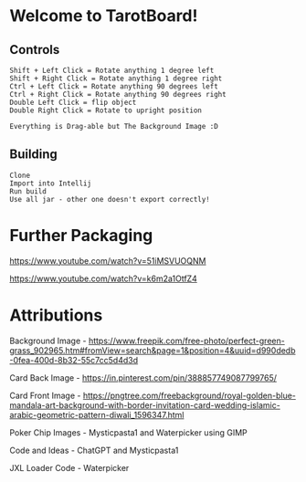 # Welcome to TarotBoard!

## Controls

    Shift + Left Click = Rotate anything 1 degree left
    Shift + Right Click = Rotate anything 1 degree right
    Ctrl + Left Click = Rotate anything 90 degrees left
    Ctrl + Right Click = Rotate anything 90 degrees right
    Double Left Click = flip object
    Double Right Click = Rotate to upright position

    Everything is Drag-able but The Background Image :D

## Building

    Clone
    Import into Intellij 
    Run build 
    Use all jar - other one doesn't export correctly!
    
# Further Packaging

https://www.youtube.com/watch?v=51iMSVUOQNM

https://www.youtube.com/watch?v=k6m2a1OtfZ4

# Attributions
Background Image -
https://www.freepik.com/free-photo/perfect-green-grass_902965.htm#fromView=search&page=1&position=4&uuid=d990dedb-0fea-400d-8b32-55c7cc5d4d3d

Card Back Image -
https://in.pinterest.com/pin/388857749087799765/

Card Front Image -
https://pngtree.com/freebackground/royal-golden-blue-mandala-art-background-with-border-invitation-card-wedding-islamic-arabic-geometric-pattern-diwali_1596347.html

Poker Chip Images -
Mysticpasta1 and Waterpicker using GIMP

Code and Ideas -
ChatGPT and Mysticpasta1 

JXL Loader Code -
Waterpicker